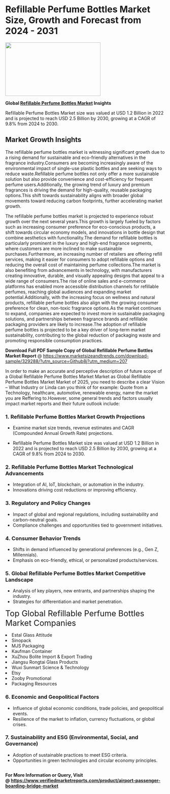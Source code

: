 <H1>Refillable Perfume Bottles Market Size, Growth and Forecast from 2024 - 2031</H1><img class="aligncenter size-medium wp-image-584254" src="https://thirdeyenews.in/wp-content/uploads/2024/09/Global-Market-Research-300x168.jpeg" alt="" width="300" height="168" /><p><strong>Global&nbsp;<a href="https://www.marketsizeandtrends.com/download-sample/329288/?utm_source=Github8j?utm_medium=207">Refillable Perfume Bottles Market</a> Insights</strong></p><p>Refillable Perfume Bottles Market size was valued at USD 1.2 Billion in 2022 and is projected to reach USD 2.5 Billion by 2030, growing at a CAGR of 9.8% from 2024 to 2030.</p><p><h2>Market Growth Insights</h2> The refillable perfume bottles market is witnessing significant growth due to a rising demand for sustainable and eco-friendly alternatives in the fragrance industry.Consumers are becoming increasingly aware of the environmental impact of single-use plastic bottles and are seeking ways to reduce waste.Refillable perfume bottles not only offer a more sustainable solution but also provide convenience and cost-efficiency for frequent perfume users.Additionally, the growing trend of luxury and premium fragrances is driving the demand for high-quality, reusable packaging options.This shift towards sustainability aligns with broader global movements toward reducing carbon footprints, further accelerating market growth.<p>The refillable perfume bottles market is projected to experience robust growth over the next several years.This growth is largely fueled by factors such as increasing consumer preference for eco-conscious products, a shift towards circular economy models, and innovations in bottle design that combine aesthetics with functionality.The demand for refillable bottles is particularly prominent in the luxury and high-end fragrance segments, where customers are more inclined to make sustainable purchases.Furthermore, an increasing number of retailers are offering refill services, making it easier for consumers to adopt refillable options and reducing the overall cost of maintaining perfume collections.The market is also benefiting from advancements in technology, with manufacturers creating innovative, durable, and visually appealing designs that appeal to a wide range of consumers.The rise of online sales and e-commerce platforms has enabled more accessible distribution channels for refillable perfumes, reaching global audiences and expanding market potential.Additionally, with the increasing focus on wellness and natural products, refillable perfume bottles also align with the growing consumer preference for clean, non-toxic fragrance options.As the market continues to expand, companies are expected to invest more in sustainable packaging solutions, and partnerships between fragrance brands and refillable packaging providers are likely to increase.The adoption of refillable perfume bottles is projected to be a key driver of long-term market sustainability, contributing to the global reduction of packaging waste and promoting responsible consumption practices.<p><span class=""><strong>Download Full PDF Sample Copy of Global Refillable Perfume Bottles Market Report</strong> @ <a href="https://www.marketsizeandtrends.com/download-sample/329288/?utm_source=Github8j?utm_medium=207" target="_blank">https://www.marketsizeandtrends.com/download-sample/329288/?utm_source=Github8j?utm_medium=207</a></span></p><p>In order to make an accurate and perceptive description of future scope of a Global&nbsp;Refillable Perfume Bottles Market Market as Global&nbsp;Refillable Perfume Bottles Market Market of 2025, you need to describe a clear Vision &ndash; What Industry or Linda can you think of for example: Quote from a Technology, healthcare, automotive, renewable energy, name the market you are Reffering to.However, some general trends and factors usually impact market reports and their future outlook include:</p><h3>1.&nbsp;<strong>Refillable Perfume Bottles Market Growth Projections</strong></h3><ul><li>Examine market size trends, revenue estimates and CAGR (Compounded Annual Growth Rate) projections.</li><li><p>Refillable Perfume Bottles Market size was valued at USD 1.2 Billion in 2022 and is projected to reach USD 2.5 Billion by 2030, growing at a CAGR of 9.8% from 2024 to 2030.</p></li></ul><h3>2.&nbsp;<strong>Refillable Perfume Bottles Market Technological Advancements</strong></h3><ul><li>Integration of AI, IoT, blockchain, or automation in the industry.</li><li>Innovations driving cost reductions or improving efficiency.</li></ul><h3>3.&nbsp;<strong>Regulatory and Policy Changes</strong></h3><ul><li>Impact of global and regional regulations, including sustainability and carbon-neutral goals.</li><li>Compliance challenges and opportunities tied to government initiatives.</li></ul><h3>4.&nbsp;<strong>Consumer Behavior Trends</strong></h3><ul><li>Shifts in demand influenced by generational preferences (e.g., Gen Z, Millennials).</li><li>Emphasis on eco-friendly, ethical, or personalized products/services.</li></ul><h3>5.&nbsp;<strong>Global Refillable Perfume Bottles Market Competitive Landscape</strong></h3><ul><li>Analysis of key players, new entrants, and partnerships shaping the industry.</li><li>Strategies for differentiation and market penetration.</li></ul><p data-pm-slice="1 1 []"><span style="color: inherit; font-family: inherit; font-size: 25px;">Top Global Refillable Perfume Bottles Market Companies</span></p><div class="" data-test-id=""><p><li>Estal Glass Attitude</li><li> Sinopack</li><li> MJS Packaging</li><li> Kaufman Container</li><li> XuZhou Bolite Import & Export Trading</li><li> Jiangsu Rongtai Glass Products</li><li> Wuxi Sunmart Science & Technology</li><li> Etsy</li><li> Zooby Promotional</li><li> Packaging Resources</li></p></div><h3>6.&nbsp;<strong>Economic and Geopolitical Factors</strong></h3><ul><li>Influence of global economic conditions, trade policies, and geopolitical events.</li><li>Resilience of the market to inflation, currency fluctuations, or global crises.</li></ul><h3>7.&nbsp;<strong>Sustainability and ESG (Environmental, Social, and Governance)</strong></h3><ul><li>Adoption of sustainable practices to meet ESG criteria.</li><li>Opportunities in green technologies and circular economy principles.</li></ul><h2><strong style="font-size: 14px;">For More Information or Query, Visit @&nbsp;</strong><a style="background-color: #ffffff; font-size: 14px;" href="https://www.marketsizeandtrends.com/report/refillable-perfume-bottles-market/" target="_blank">https://www.verifiedmarketreports.com/product/airport-passenger-boarding-bridge-market</a></h2>